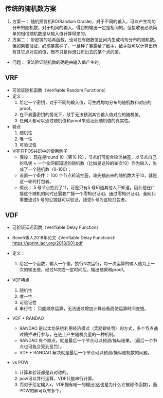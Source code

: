 


## 传统的随机数方案
1. 方案一： 随机预言机RO(Random Oracle)，对于不同的输入，可以产生均匀分布的随机数，对于相同的输入，得到的输出一定是相同的。但接收者必须简单的相信随机数是从输入值计算得来的。
2. 方案二： 带密钥的哈希函数，也可在有限数值区间内生成均匀分布的随机数。但如果要验证，必须暴露种子，一旦种子暴露给了敌手，敌手就可以计算出所有其它点对应的值，而不只是你想公布出去的某个点的值。

- 问题： 没法验证随机数的确是由输入值产生的。

## VRF
- 可验证随机函数（Verifiable Random Functions）
- 定义： 
    1. 给定一个密钥，对于不同的输入值，可生成均匀分布的随机数和对应的proof。
    2. 在不暴露密钥的情况下，敌手无法预测其它输入值对应的随机值。
    3. 任何人都可以通过随机值和proof来验证此随机值的真实性。
- 特点
    1. 随机性
    2. 唯一性
    3. 可验证性
- VRF在POS共识中的使用例子
    - 假设： 现在是round 10（第10 轮），节点们可能会轮流抽签，以节点自己的私钥 + 一个全网都知道的随机数（比如是这轮的轮次10）作为输入，生成了一个随机数（0-100）；
    - 设置一个条件： 100 个节点轮流抽签，谁先抽出来的随机数大于10，就是这一轮的打包者。
    - 假设： 5 号节点抽到了11，可是只有5 号知道其他人不知道，因此他在广播这个随机的同时还需要广播一个零知识证明。通过零知识证明，全网只需要通过5 号的公钥就可以验证，接受5 号为这轮打包者。

## VDF 
- 可验证延迟函数（Verifiable Delay Function）
- Boneh等人2018年论文《Verifiable Delay Functions》 https://eprint.iacr.org/2018/601.pdf
- 定义： 
    1. 给定一个函数，输入一个值，执行N次运行，每一次运算的输入值为上一次的输出值，经过N次或一定时间后，输出结果和proof。
- VDF特点
    1. 随机性
    2. 唯一性
    3. 可验证性
    4. 串行性： 只能顺序运算，无法通过增加计算设备而使运算时间变短。


- VDF + RANDAO
  - RANDAO 是以太坊系统利用经济模式（奖励跟处罚）的方式，多个节点通过质押进行参与，在链上产生随机变量的一种机制。
  - RANDAO 有个缺点，就是最后一个节点可以预测/操纵结果。（最后一个节点也可能会受到惩罚）。
  - VDF + RANDAO 解决就是最后一个节点可以预测/操纵随机数的问题。

- vs POW
    1. 计算和验证都是非对称的。
    2. pow可以并行运算，VDF只能串行计算。
    3. 而对于给定输入x，VDF拥有唯一的输出(这也是为什么它被称作函数)，而POW的解可以有多个。

